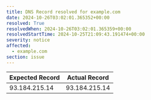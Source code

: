 ```yaml
---
title: DNS Record resolved for example.com
date: 2024-10-26T03:02:01.365352+00:00
resolved: True
resolvedWhen: 2024-10-26T03:02:01.365359+00:00
resolvedStartTime: 2024-10-25T21:09:43.191474+00:00
severity: notice
affected:
  - example.com
section: issue
---
```


| Expected Record  | Actual Record  |
|------------------|----------------|
| 93.184.215.14 | 93.184.215.14 |
